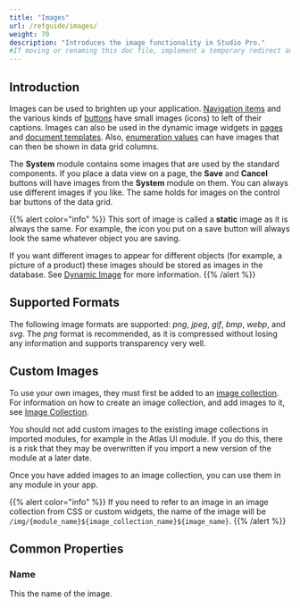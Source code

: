```yaml
---
title: "Images"
url: /refguide/images/
weight: 70
description: "Introduces the image functionality in Studio Pro."
#If moving or renaming this doc file, implement a temporary redirect and let the respective team know they should update the URL in the product. See Mapping to Products for more details.
---
```


## Introduction

Images can be used to brighten up your application. [Navigation items](/refguide/navigation-tree/) and the various kinds of [buttons](/refguide/button-widgets/) have small images (icons) to left of their captions. Images can also be used in the dynamic image widgets in [pages](/refguide/pages/) and [document templates](/refguide/document-templates/). Also, [enumeration values](/refguide/enumerations/#enum-value-properties) can have images that can then be shown in data grid columns.

The **System** module contains some images that are used by the standard components. If you place a data view on a page, the **Save** and **Cancel** buttons will have images from the **System** module on them. You can always use different images if you like. The same holds for images on the control bar buttons of the data grid.

{{% alert color="info" %}}
This sort of image is called a **static** image as it is always the same. For example, the icon you put on a save button will always look the same whatever object you are saving.

If you want different images to appear for different objects (for example, a picture of a product) these images should be stored as images in the database. See [Dynamic Image](/refguide/image-viewer/) for more information.
{{% /alert %}}

## Supported Formats

The following image formats are supported: *png*, *jpeg*, *gif*, *bmp*, *webp*, and *svg*. The *png* format is recommended, as it is compressed without losing any information and supports transparency very well.

## Custom Images

To use your own images, they must first be added to an [image collection](/refguide/image-collection/). For information on how to create an image collection, and add images to it, see [Image Collection](/refguide/image-collection/).

You should not add custom images to the existing image collections in imported modules, for example in the Atlas UI module. If you do this, there is a risk that they may be overwritten if you import a new version of the module at a later date.

Once you have added images to an image collection, you can use them in any module in your app.

{{% alert color="info" %}}
If you need to refer to an image in an image collection from CSS or custom widgets, the name of the image will be `/img/{module_name}${image_collection_name}${image_name}`.
{{% /alert %}}

## Common Properties

### Name

This the name of the image.
